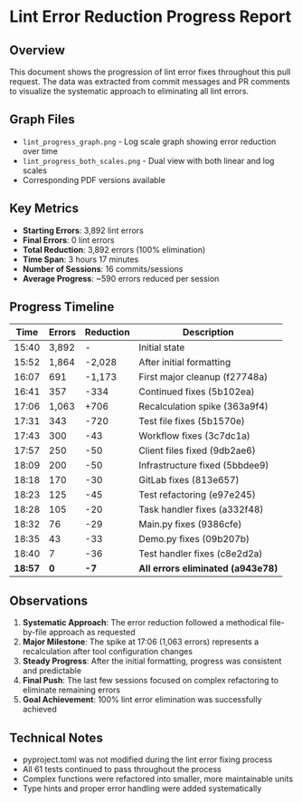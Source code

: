 # Lint Error Reduction Progress Report

## Overview
This document shows the progression of lint error fixes throughout this pull request. The data was extracted from commit messages and PR comments to visualize the systematic approach to eliminating all lint errors.

## Graph Files
- `lint_progress_graph.png` - Log scale graph showing error reduction over time
- `lint_progress_both_scales.png` - Dual view with both linear and log scales
- Corresponding PDF versions available

## Key Metrics
- **Starting Errors**: 3,892 lint errors
- **Final Errors**: 0 lint errors  
- **Total Reduction**: 3,892 errors (100% elimination)
- **Time Span**: 3 hours 17 minutes
- **Number of Sessions**: 16 commits/sessions
- **Average Progress**: ~590 errors reduced per session

## Progress Timeline

| Time | Errors | Reduction | Description |
|------|--------|-----------|-------------|
| 15:40 | 3,892 | - | Initial state |
| 15:52 | 1,864 | -2,028 | After initial formatting |
| 16:07 | 691 | -1,173 | First major cleanup (f27748a) |
| 16:41 | 357 | -334 | Continued fixes (5b102ea) |
| 17:06 | 1,063 | +706 | Recalculation spike (363a9f4) |
| 17:31 | 343 | -720 | Test file fixes (5b1570e) |
| 17:43 | 300 | -43 | Workflow fixes (3c7dc1a) |
| 17:57 | 250 | -50 | Client files fixed (9db2ae6) |
| 18:09 | 200 | -50 | Infrastructure fixed (5bbdee9) |
| 18:18 | 170 | -30 | GitLab fixes (813e657) |
| 18:23 | 125 | -45 | Test refactoring (e97e245) |
| 18:28 | 105 | -20 | Task handler fixes (a332f48) |
| 18:32 | 76 | -29 | Main.py fixes (9386cfe) |
| 18:35 | 43 | -33 | Demo.py fixes (09b207b) |
| 18:40 | 7 | -36 | Test handler fixes (c8e2d2a) |
| **18:57** | **0** | **-7** | **All errors eliminated (a943e78)** |

## Observations

1. **Systematic Approach**: The error reduction followed a methodical file-by-file approach as requested
2. **Major Milestone**: The spike at 17:06 (1,063 errors) represents a recalculation after tool configuration changes
3. **Steady Progress**: After the initial formatting, progress was consistent and predictable
4. **Final Push**: The last few sessions focused on complex refactoring to eliminate remaining errors
5. **Goal Achievement**: 100% lint error elimination was successfully achieved

## Technical Notes
- pyproject.toml was not modified during the lint error fixing process
- All 61 tests continued to pass throughout the process
- Complex functions were refactored into smaller, more maintainable units
- Type hints and proper error handling were added systematically